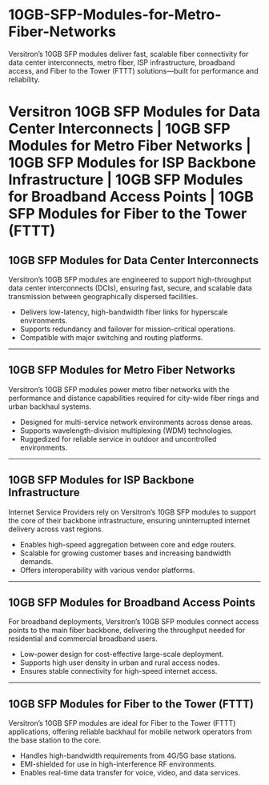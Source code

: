 # 10GB-SFP-Modules-for-Metro-Fiber-Networks
Versitron’s 10GB SFP modules deliver fast, scalable fiber connectivity for data center interconnects, metro fiber, ISP infrastructure, broadband access, and Fiber to the Tower (FTTT) solutions—built for performance and reliability.

# Versitron 10GB SFP Modules for Data Center Interconnects | 10GB SFP Modules for Metro Fiber Networks | 10GB SFP Modules for ISP Backbone Infrastructure | 10GB SFP Modules for Broadband Access Points | 10GB SFP Modules for Fiber to the Tower (FTTT)

## 10GB SFP Modules for Data Center Interconnects

Versitron’s 10GB SFP modules are engineered to support high-throughput data center interconnects (DCIs), ensuring fast, secure, and scalable data transmission between geographically dispersed facilities.

- Delivers low-latency, high-bandwidth fiber links for hyperscale environments.
- Supports redundancy and failover for mission-critical operations.
- Compatible with major switching and routing platforms.

---

## 10GB SFP Modules for Metro Fiber Networks

Versitron’s 10GB SFP modules power metro fiber networks with the performance and distance capabilities required for city-wide fiber rings and urban backhaul systems.

- Designed for multi-service network environments across dense areas.
- Supports wavelength-division multiplexing (WDM) technologies.
- Ruggedized for reliable service in outdoor and uncontrolled environments.

---

## 10GB SFP Modules for ISP Backbone Infrastructure

Internet Service Providers rely on Versitron’s 10GB SFP modules to support the core of their backbone infrastructure, ensuring uninterrupted internet delivery across vast regions.

- Enables high-speed aggregation between core and edge routers.
- Scalable for growing customer bases and increasing bandwidth demands.
- Offers interoperability with various vendor platforms.

---

## 10GB SFP Modules for Broadband Access Points

For broadband deployments, Versitron’s 10GB SFP modules connect access points to the main fiber backbone, delivering the throughput needed for residential and commercial broadband users.

- Low-power design for cost-effective large-scale deployment.
- Supports high user density in urban and rural access nodes.
- Ensures stable connectivity for high-speed internet access.

---

## 10GB SFP Modules for Fiber to the Tower (FTTT)

Versitron’s 10GB SFP modules are ideal for Fiber to the Tower (FTTT) applications, offering reliable backhaul for mobile network operators from the base station to the core.

- Handles high-bandwidth requirements from 4G/5G base stations.
- EMI-shielded for use in high-interference RF environments.
- Enables real-time data transfer for voice, video, and data services.

